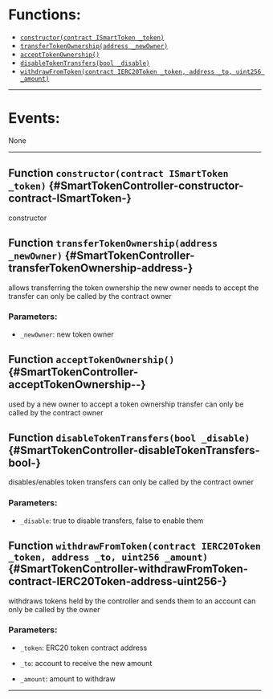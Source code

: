 

# Functions:
- [`constructor(contract ISmartToken _token)`](#SmartTokenController-constructor-contract-ISmartToken-)
- [`transferTokenOwnership(address _newOwner)`](#SmartTokenController-transferTokenOwnership-address-)
- [`acceptTokenOwnership()`](#SmartTokenController-acceptTokenOwnership--)
- [`disableTokenTransfers(bool _disable)`](#SmartTokenController-disableTokenTransfers-bool-)
- [`withdrawFromToken(contract IERC20Token _token, address _to, uint256 _amount)`](#SmartTokenController-withdrawFromToken-contract-IERC20Token-address-uint256-)

---

# Events:
None

---

## Function `constructor(contract ISmartToken _token)` {#SmartTokenController-constructor-contract-ISmartToken-}
constructor
## Function `transferTokenOwnership(address _newOwner)` {#SmartTokenController-transferTokenOwnership-address-}
allows transferring the token ownership
the new owner needs to accept the transfer
can only be called by the contract owner

### Parameters:
- `_newOwner`:    new token owner
## Function `acceptTokenOwnership()` {#SmartTokenController-acceptTokenOwnership--}
used by a new owner to accept a token ownership transfer
can only be called by the contract owner
## Function `disableTokenTransfers(bool _disable)` {#SmartTokenController-disableTokenTransfers-bool-}
disables/enables token transfers
can only be called by the contract owner

### Parameters:
- `_disable`:    true to disable transfers, false to enable them
## Function `withdrawFromToken(contract IERC20Token _token, address _to, uint256 _amount)` {#SmartTokenController-withdrawFromToken-contract-IERC20Token-address-uint256-}
withdraws tokens held by the controller and sends them to an account
can only be called by the owner

### Parameters:
- `_token`:   ERC20 token contract address

- `_to`:      account to receive the new amount

- `_amount`:  amount to withdraw

---

